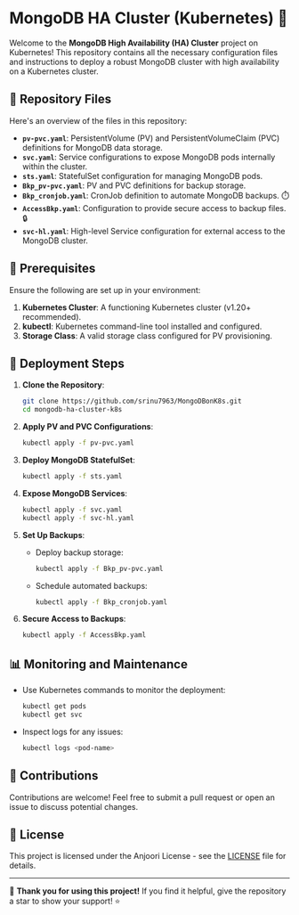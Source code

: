 # MongoDB HA Cluster (Kubernetes) 🚀

Welcome to the **MongoDB High Availability (HA) Cluster** project on Kubernetes! This repository contains all the necessary configuration files and instructions to deploy a robust MongoDB cluster with high availability on a Kubernetes cluster. 

## 📁 Repository Files

Here's an overview of the files in this repository:

- **`pv-pvc.yaml`**: PersistentVolume (PV) and PersistentVolumeClaim (PVC) definitions for MongoDB data storage.
- **`svc.yaml`**: Service configurations to expose MongoDB pods internally within the cluster.
- **`sts.yaml`**: StatefulSet configuration for managing MongoDB pods.
- **`Bkp_pv-pvc.yaml`**: PV and PVC definitions for backup storage.
- **`Bkp_cronjob.yaml`**: CronJob definition to automate MongoDB backups. ⏱️
- **`AccessBkp.yaml`**: Configuration to provide secure access to backup files. 🔒
- **`svc-hl.yaml`**: High-level Service configuration for external access to the MongoDB cluster.

## 📜 Prerequisites

Ensure the following are set up in your environment:

1. **Kubernetes Cluster**: A functioning Kubernetes cluster (v1.20+ recommended).
2. **kubectl**: Kubernetes command-line tool installed and configured.
3. **Storage Class**: A valid storage class configured for PV provisioning.

## 🚀 Deployment Steps

1. **Clone the Repository**:
   ```bash
   git clone https://github.com/srinu7963/MongoDBonK8s.git
   cd mongodb-ha-cluster-k8s
   ```

2. **Apply PV and PVC Configurations**:
   ```bash
   kubectl apply -f pv-pvc.yaml
   ```

3. **Deploy MongoDB StatefulSet**:
   ```bash
   kubectl apply -f sts.yaml
   ```

4. **Expose MongoDB Services**:
   ```bash
   kubectl apply -f svc.yaml
   kubectl apply -f svc-hl.yaml
   ```

5. **Set Up Backups**:
   - Deploy backup storage:
     ```bash
     kubectl apply -f Bkp_pv-pvc.yaml
     ```
   - Schedule automated backups:
     ```bash
     kubectl apply -f Bkp_cronjob.yaml
     ```

6. **Secure Access to Backups**:
   ```bash
   kubectl apply -f AccessBkp.yaml
   ```

## 📊 Monitoring and Maintenance

- Use Kubernetes commands to monitor the deployment:
  ```bash
  kubectl get pods
  kubectl get svc
  ```
- Inspect logs for any issues:
  ```bash
  kubectl logs <pod-name>
  ```

## 🙌 Contributions

Contributions are welcome! Feel free to submit a pull request or open an issue to discuss potential changes.

## 📄 License

This project is licensed under the Anjoori License - see the [LICENSE](LICENSE) file for details.

---

🌟 **Thank you for using this project!** If you find it helpful, give the repository a star to show your support! ⭐

